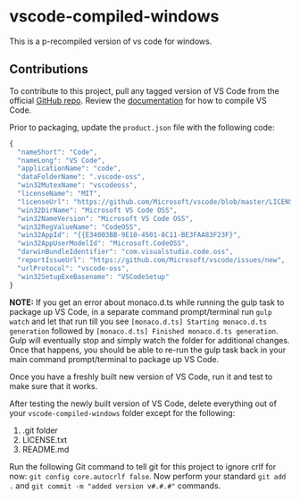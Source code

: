 # vscode-compiled-windows

This is a p-recompiled version of vs code for windows.

## Contributions

To contribute to this project, pull any tagged version of VS Code from the official
[GitHub repo](https://github.com/Microsoft/vscode). Review the
[documentation](https://github.com/Microsoft/vscode/wiki/How-to-Contribute#build-and-run-from-source)
for how to compile VS Code.

Prior to packaging, update the `product.json` file with the following code:

```javascript
{
  "nameShort": "Code",
  "nameLong": "VS Code",
  "applicationName": "code",
  "dataFolderName": ".vscode-oss",
  "win32MutexName": "vscodeoss",
  "licenseName": "MIT",
  "licenseUrl": "https://github.com/Microsoft/vscode/blob/master/LICENSE.txt",
  "win32DirName": "Microsoft VS Code OSS",
  "win32NameVersion": "Microsoft VS Code OSS",
  "win32RegValueName": "CodeOSS",
  "win32AppId": "{{E34003BB-9E10-4501-8C11-BE3FAA83F23F}",
  "win32AppUserModelId": "Microsoft.CodeOSS",
  "darwinBundleIdentifier": "com.visualstudio.code.oss",
  "reportIssueUrl": "https://github.com/Microsoft/vscode/issues/new",
  "urlProtocol": "vscode-oss",
  "win32SetupExeBasename": "VSCodeSetup"
}
```

**NOTE:** If you get an error about monaco.d.ts while running the gulp task to package up VS
Code, in a separate command prompt/terminal run `gulp watch` and let that run till you see
`[monaco.d.ts] Starting monaco.d.ts generation` followed by
`[monaco.d.ts] Finished monaco.d.ts generation`. Gulp will eventually stop and simply watch the
folder for additional changes. Once that happens, you should be able to re-run the gulp task back
in your main command prompt/terminal to package up VS Code.

Once you have a freshly built new version of VS Code, run it and test to make sure that it works.

After testing the newly built version of VS Code, delete everything out of your
`vscode-compiled-windows` folder except for the following:

1. .git folder
1. LICENSE.txt
1. README.md

Run the following Git command to tell git for this project to ignore crlf for now:
`git config core.autocrlf false`. Now perform your standard `git add .` and
`git commit -m "added version v#.#.#"` commands.
